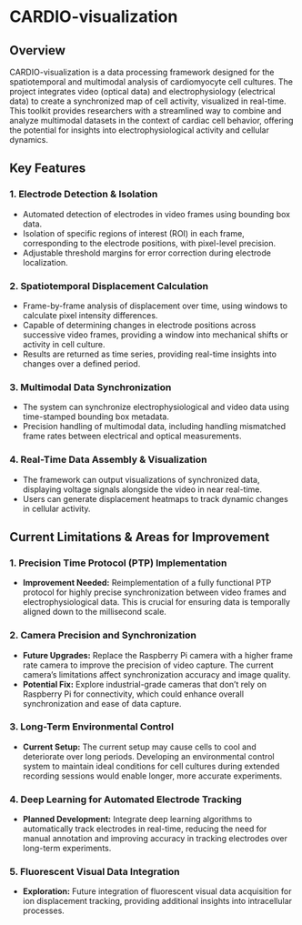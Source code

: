 # CARDIO-visualization

## Overview
CARDIO-visualization is a data processing framework designed for the spatiotemporal and multimodal analysis of cardiomyocyte cell cultures. The project integrates video (optical data) and electrophysiology (electrical data) to create a synchronized map of cell activity, visualized in real-time. This toolkit provides researchers with a streamlined way to combine and analyze multimodal datasets in the context of cardiac cell behavior, offering the potential for insights into electrophysiological activity and cellular dynamics.

## Key Features

### 1. Electrode Detection & Isolation
- Automated detection of electrodes in video frames using bounding box data.
- Isolation of specific regions of interest (ROI) in each frame, corresponding to the electrode positions, with pixel-level precision.
- Adjustable threshold margins for error correction during electrode localization.

### 2. Spatiotemporal Displacement Calculation
- Frame-by-frame analysis of displacement over time, using windows to calculate pixel intensity differences.
- Capable of determining changes in electrode positions across successive video frames, providing a window into mechanical shifts or activity in cell culture.
- Results are returned as time series, providing real-time insights into changes over a defined period.

### 3. Multimodal Data Synchronization
- The system can synchronize electrophysiological and video data using time-stamped bounding box metadata.
- Precision handling of multimodal data, including handling mismatched frame rates between electrical and optical measurements.

### 4. Real-Time Data Assembly & Visualization
- The framework can output visualizations of synchronized data, displaying voltage signals alongside the video in near real-time.
- Users can generate displacement heatmaps to track dynamic changes in cellular activity.

## Current Limitations & Areas for Improvement

### 1. Precision Time Protocol (PTP) Implementation
- **Improvement Needed:** Reimplementation of a fully functional PTP protocol for highly precise synchronization between video frames and electrophysiological data. This is crucial for ensuring data is temporally aligned down to the millisecond scale.

### 2. Camera Precision and Synchronization
- **Future Upgrades:** Replace the Raspberry Pi camera with a higher frame rate camera to improve the precision of video capture. The current camera’s limitations affect synchronization accuracy and image quality.
- **Potential Fix:** Explore industrial-grade cameras that don’t rely on Raspberry Pi for connectivity, which could enhance overall synchronization and ease of data capture.

### 3. Long-Term Environmental Control
- **Current Setup:** The current setup may cause cells to cool and deteriorate over long periods. Developing an environmental control system to maintain ideal conditions for cell cultures during extended recording sessions would enable longer, more accurate experiments.

### 4. Deep Learning for Automated Electrode Tracking
- **Planned Development:** Integrate deep learning algorithms to automatically track electrodes in real-time, reducing the need for manual annotation and improving accuracy in tracking electrodes over long-term experiments.

### 5. Fluorescent Visual Data Integration
- **Exploration:** Future integration of fluorescent visual data acquisition for ion displacement tracking, providing additional insights into intracellular processes.
